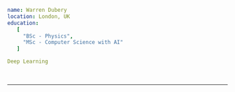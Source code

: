```yaml
name: Warren Dubery
location: London, UK
education:
   [
     "BSc - Physics",
     "MSc - Computer Science with AI"
   ]

Deep Learning

```

<br />


---
